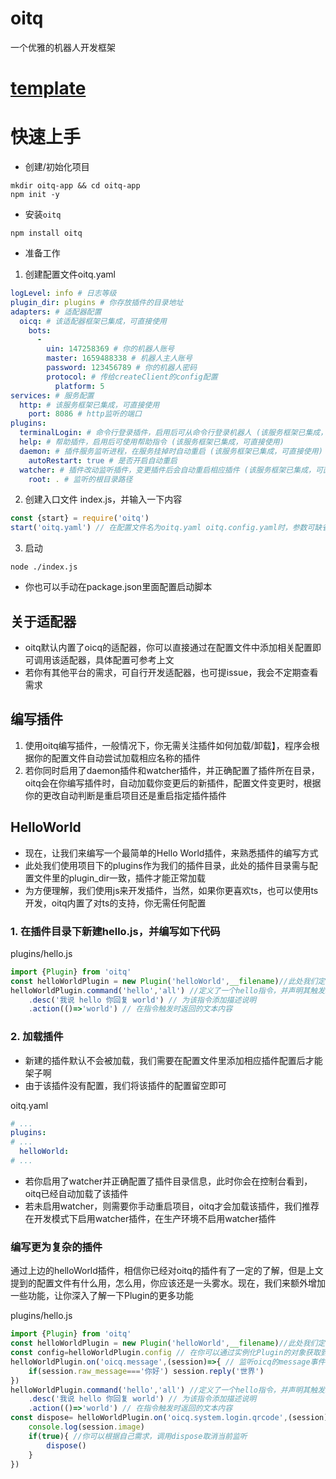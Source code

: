 # oitq
 一个优雅的机器人开发框架
# [template](https://github.com/oitq/app/tree/v3)
# 快速上手
- 创建/初始化项目
```shell
mkdir oitq-app && cd oitq-app
npm init -y
```
- 安装`oitq`
```shell
npm install oitq
```
- 准备工作
1. 创建配置文件oitq.yaml
```yaml
logLevel: info # 日志等级
plugin_dir: plugins # 你存放插件的目录地址
adapters: # 适配器配置
  oicq: # 该适配器框架已集成，可直接使用
    bots:
      -
        uin: 147258369 # 你的机器人账号
        master: 1659488338 # 机器人主人账号
        password: 123456789 # 你的机器人密码
        protocol: # 传给createClient的config配置
          platform: 5
services: # 服务配置
  http: # 该服务框架已集成，可直接使用
    port: 8086 # http监听的端口
plugins:
  terminalLogin: # 命令行登录插件，启用后可从命令行登录机器人 (该服务框架已集成，可直接使用)
  help: # 帮助插件，启用后可使用帮助指令 (该服务框架已集成，可直接使用)
  daemon: # 插件服务监听进程，在服务挂掉时自动重启 (该服务框架已集成，可直接使用)
    autoRestart: true # 是否开启自动重启
  watcher: # 插件改动监听插件，变更插件后会自动重启相应插件 (该服务框架已集成，可直接使用)
    root: . # 监听的根目录路径
```
2. 创建入口文件 index.js，并输入一下内容
```javascript
const {start} = require('oitq')
start('oitq.yaml') // 在配置文件名为oitq.yaml oitq.config.yaml时，参数可缺省
```
3. 启动
```shell
node ./index.js
```
- 你也可以手动在package.json里面配置启动脚本
## 关于适配器
- oitq默认内置了oicq的适配器，你可以直接通过在配置文件中添加相关配置即可调用该适配器，具体配置可参考上文
- 若你有其他平台的需求，可自行开发适配器，也可提issue，我会不定期查看需求
## 编写插件
1. 使用oitq编写插件，一般情况下，你无需关注插件如何加载/卸载】，程序会根据你的配置文件自动尝试加载相应名称的插件
2. 若你同时启用了daemon插件和watcher插件，并正确配置了插件所在目录，oitq会在你编写插件时，自动加载你变更后的新插件，配置文件变更时，根据你的更改自动判断是重启项目还是重启指定插件插件
## HelloWorld
- 现在，让我们来编写一个最简单的Hello World插件，来熟悉插件的编写方式
- 此处我们使用项目下的plugins作为我们的插件目录，此处的插件目录需与配置文件里的plugin_dir一致，插件才能正常加载
- 为方便理解，我们使用js来开发插件，当然，如果你更喜欢ts，也可以使用ts开发，oitq内置了对ts的支持，你无需任何配置
### 1. 在插件目录下新建hello.js，并编写如下代码
plugins/hello.js
```javascript
import {Plugin} from 'oitq'
const helloWorldPlugin = new Plugin('helloWorld',__filename)//此处我们定义了一个名为helloWorld的插件，并声明了其所在的文件路径为__filename
helloWorldPlugin.command('hello','all') //定义了一个hello指令，并声明其触发环境为all(即所有收到的消息)
    .desc('我说 hello 你回复 world') // 为该指令添加描述说明
    .action(()=>'world') // 在指令触发时返回的文本内容
```

### 2. 加载插件

- 新建的插件默认不会被加载，我们需要在配置文件里添加相应插件配置后才能架子啊
- 由于该插件没有配置，我们将该插件的配置留空即可

oitq.yaml
```yaml
# ...
plugins:
# ...
  helloWorld:
# ...
```
- 若你启用了watcher并正确配置了插件目录信息，此时你会在控制台看到，oitq已经自动加载了该插件
- 若未启用watcher，则需要你手动重启项目，oitq才会加载该插件，我们推荐在开发模式下启用watcher插件，在生产环境不启用watcher插件
### 编写更为复杂的插件
通过上边的helloWorld插件，相信你已经对oitq的插件有了一定的了解，但是上文提到的配置文件有什么用，怎么用，你应该还是一头雾水。现在，我们来额外增加一些功能，让你深入了解一下Plugin的更多功能

plugins/hello.js
```javascript
import {Plugin} from 'oitq'
const helloWorldPlugin = new Plugin('helloWorld',__filename)//此处我们定义了一个名为helloWorld的插件，并声明了其所在的文件路径为__filename
const config=helloWorldPlugin.config // 在你可以通过实例化Plugin的对象获取到该插件的配置
helloWorldPlugin.on('oicq.message',(session)=>{ // 监听oicq的message事件，oicq适配器对oicq的数据做了封装，将所有事件的参数封装为统一的session
    if(session.raw_message==='你好') session.reply('世界')
})
helloWorldPlugin.command('hello','all') //定义了一个hello指令，并声明其触发环境为all(即所有收到的消息)
    .desc('我说 hello 你回复 world') // 为该指令添加描述说明
    .action(()=>'world') // 在指令触发时返回的文本内容
const dispose= helloWorldPlugin.on('oicq.system.login.qrcode',(session)=>{ // oitq对底层事件传输做了封装，on方法会返回一个取消当前监听的回调函数
    console.log(session.image)
    if(true){ //你可以根据自己需求，调用dispose取消当前监听
        dispose()
    }
})

```